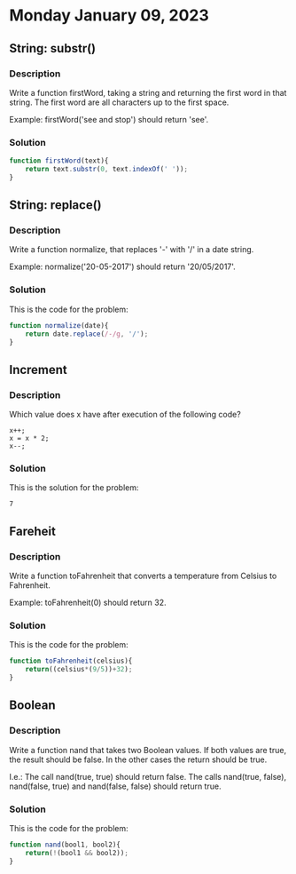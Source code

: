 # Monday January 09, 2023

## String: substr()

### Description

Write a function firstWord, taking a string and returning the first word in that string. The first word are all characters up to the first space.

Example: firstWord('see and stop') should return 'see'.

### Solution

```JavaScript
function firstWord(text){
    return text.substr(0, text.indexOf(' '));
}
```

## String: replace()

### Description

Write a function normalize, that replaces '-' with '/' in a date string.

Example: normalize('20-05-2017') should return '20/05/2017'.

### Solution

This is the code for the problem:

```JavaScript
function normalize(date){
    return date.replace(/-/g, '/');
}
```

## Increment

### Description

Which value does x have after execution of the following code?

```let x = 3;
x++;
x = x * 2;
x--;
```

### Solution

This is the solution for the problem:

```
7
```

## Fareheit

### Description

Write a function toFahrenheit that converts a temperature from Celsius to Fahrenheit.

Example: toFahrenheit(0) should return 32.

### Solution

This is the code for the problem:

```JavaScript
function toFahrenheit(celsius){
    return((celsius*(9/5))+32);
}
```

## Boolean

### Description

Write a function nand that takes two Boolean values. If both values are true, the result should be false. In the other cases the return should be true.

I.e.: The call nand(true, true) should return false. The calls nand(true, false), nand(false, true) and nand(false, false) should return true.

### Solution

This is the code for the problem:

```JavaScript
function nand(bool1, bool2){
    return(!(bool1 && bool2));
}
```